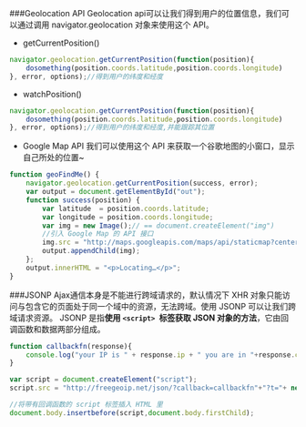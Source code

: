 ###Geolocation API
Geolocation api可以让我们得到用户的位置信息，我们可以通过调用 navigator.geolocation 对象来使用这个 API。

- getCurrentPosition()

```javascript
navigator.geolocation.getCurrentPosition(function(position){
    dosomething(position.coords.latitude,position.coords.longitude)
}, error, options);//得到用户的纬度和经度
```
- watchPosition()

```javascript
navigator.geolocation.getCurrentPosition(function(position){
    dosomething(position.coords.latitude,position.coords.longitude)
}, error, options);//得到用户的纬度和经度,并能跟踪其位置
```

- Google Map API
我们可以使用这个 API 来获取一个谷歌地图的小窗口，显示自己所处的位置~
```javascript
function geoFindMe() {
    navigator.geolocation.getCurrentPosition(success, error);
    var output = document.getElementById("out");
    function success(position) {
        var latitude  = position.coords.latitude;
        var longitude = position.coords.longitude;
        var img = new Image();// == document.createElement("img")
        //引入 Google Map 的 API 接口
        img.src = "http://maps.googleapis.com/maps/api/staticmap?center=" + latitude + "," + longitude + "&zoom=13&size=300x300&sensor=false";
        output.appendChild(img);
    };
    output.innerHTML = "<p>Locating…</p>";
}
```

###JSONP
Ajax通信本身是不能进行跨域请求的，默认情况下 XHR 对象只能访问与包含它的页面处于同一个域中的资源，无法跨域。使用 JSONP 可以让我们跨域请求资源。
JSONP 是指**使用 `<script> `标签获取 JSON 对象的方法**，它由回调函数和数据两部分组成。

```javascript
function callbackfn(response){
    console.log("your IP is " + response.ip + " you are in "+response.city + response.region_name);
}

var script = document.createElement("script");
script.src = "http://freegeoip.net/json/?callback=callbackfn"+"?t="+ new Date().getTime();

//将带有回调函数的 script 标签插入 HTML 里
document.body.insertbefore(script,document.body.firstChild);
```
